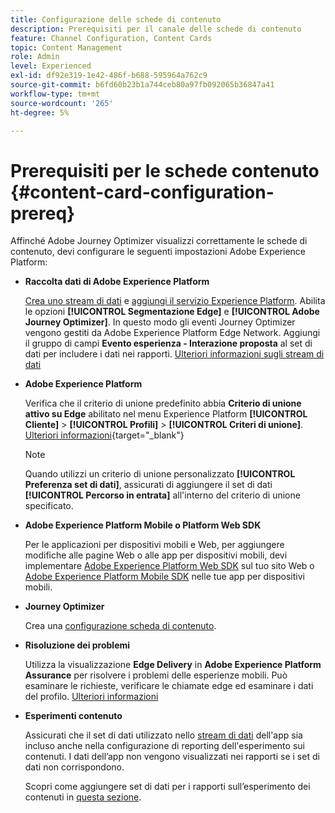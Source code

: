 ```yaml
---
title: Configurazione delle schede di contenuto
description: Prerequisiti per il canale delle schede di contenuto
feature: Channel Configuration, Content Cards
topic: Content Management
role: Admin
level: Experienced
exl-id: df92e319-1e42-486f-b688-595964a762c9
source-git-commit: b6fd60b23b1a744ceb80a97fb092065b36847a41
workflow-type: tm+mt
source-wordcount: '265'
ht-degree: 5%

---
```


# Prerequisiti per le schede contenuto {#content-card-configuration-prereq}

Affinché Adobe Journey Optimizer visualizzi correttamente le schede di contenuto, devi configurare le seguenti impostazioni Adobe Experience Platform:

* **Raccolta dati di Adobe Experience Platform**

  [Crea uno stream di dati](https://experienceleague.adobe.com/en/docs/experience-platform/datastreams/configure) e [aggiungi il servizio Experience Platform](https://experienceleague.adobe.com/en/docs/experience-platform/datastreams/configure#aep). Abilita le opzioni **[!UICONTROL Segmentazione Edge]** e **[!UICONTROL Adobe Journey Optimizer]**. In questo modo gli eventi Journey Optimizer vengono gestiti da Adobe Experience Platform Edge Network.
Aggiungi il gruppo di campi **Evento esperienza - Interazione proposta** al set di dati per includere i dati nei rapporti. [Ulteriori informazioni sugli stream di dati](https://experienceleague.adobe.com/en/docs/experience-platform/datastreams/configure)

* **Adobe Experience Platform**

  Verifica che il criterio di unione predefinito abbia **Criterio di unione attivo su Edge** abilitato nel menu Experience Platform **[!UICONTROL Cliente]** > **[!UICONTROL Profili]** > **[!UICONTROL Criteri di unione]**. [Ulteriori informazioni](https://experienceleague.adobe.com/docs/experience-platform/profile/merge-policies/ui-guide.html#configure){target="_blank"}

  >[!NOTE]
  >
  >Quando utilizzi un criterio di unione personalizzato **[!UICONTROL Preferenza set di dati]**, assicurati di aggiungere il set di dati **[!UICONTROL Percorso in entrata]** all&#39;interno del criterio di unione specificato.

* **Adobe Experience Platform Mobile o Platform Web SDK**

  Per le applicazioni per dispositivi mobili e Web, per aggiungere modifiche alle pagine Web o alle app per dispositivi mobili, devi implementare [Adobe Experience Platform Web SDK](https://experienceleague.adobe.com/it/docs/platform-learn/implement-web-sdk/overview) sul tuo sito Web o [Adobe Experience Platform Mobile SDK](https://developer.adobe.com/client-sdks/home/) nelle tue app per dispositivi mobili.

* **Journey Optimizer**

  Crea una [configurazione scheda di contenuto](#content-card-configuration).

* **Risoluzione dei problemi**

  Utilizza la visualizzazione **Edge Delivery** in **Adobe Experience Platform Assurance** per risolvere i problemi delle esperienze mobili. Può esaminare le richieste, verificare le chiamate edge ed esaminare i dati del profilo. [Ulteriori informazioni](https://experienceleague.adobe.com/it/docs/experience-platform/assurance/view/edge-delivery)

* **Esperimenti contenuto**

  Assicurati che il set di dati utilizzato nello [stream di dati](https://experienceleague.adobe.com/en/docs/experience-platform/datastreams/overview#_blank) dell&#39;app sia incluso anche nella configurazione di reporting dell&#39;esperimento sui contenuti. I dati dell’app non vengono visualizzati nei rapporti se i set di dati non corrispondono.

  Scopri come aggiungere set di dati per i rapporti sull’esperimento dei contenuti in [questa sezione](../reports/reporting-configuration.md).
